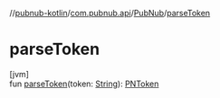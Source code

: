 //[pubnub-kotlin](../../../index.md)/[com.pubnub.api](../index.md)/[PubNub](index.md)/[parseToken](parse-token.md)

# parseToken

[jvm]\
fun [parseToken](parse-token.md)(token: [String](https://kotlinlang.org/api/latest/jvm/stdlib/kotlin/-string/index.html)): [PNToken](../../com.pubnub.api.models.consumer.access_manager.v3/-p-n-token/index.md)
